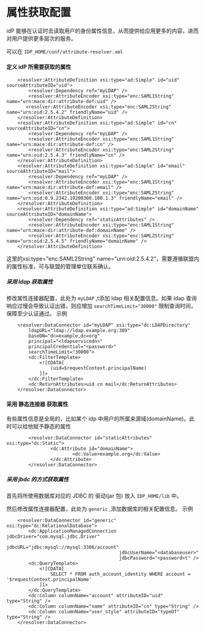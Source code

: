 # 属性获取配置

idP 能够在认证时去读取用户的身份属性信息，从而提供给应用更多的内容，进而对用户提供更多层次的服务。

可以在 ```IDP_HOME/conf/attribute-resolver.xml```

#### 定义 idP 所需要获取的属性

```
    <resolver:AttributeDefinition xsi:type="ad:Simple" id="uid" sourceAttributeID="uid">
        <resolver:Dependency ref="myLDAP" />
        <resolver:AttributeEncoder xsi:type="enc:SAML1String" name="urn:mace:dir:attribute-def:uid" />
       <resolver:AttributeEncoder xsi:type="enc:SAML2String" name="urn:oid:2.5.4.2" friendlyName="uid" />
	</resolver:AttributeDefinition>
    <resolver:AttributeDefinition xsi:type="ad:Simple" id="cn" sourceAttributeID="cn">
        <resolver:Dependency ref="myLDAP" />
        <resolver:AttributeEncoder xsi:type="enc:SAML1String" name="urn:mace:dir:attribute-def:cn" />
        <resolver:AttributeEncoder xsi:type="enc:SAML2String" name="urn:oid:2.5.4.3" friendlyName="cn" />
    </resolver:AttributeDefinition>
    <resolver:AttributeDefinition xsi:type="ad:Simple" id="email" sourceAttributeID="mail">
        <resolver:Dependency ref="myLDAP" />
        <resolver:AttributeEncoder xsi:type="enc:SAML1String" name="urn:mace:dir:attribute-def:email" />
        <resolver:AttributeEncoder xsi:type="enc:SAML2String" name="urn:oid:0.9.2342.19200300.100.1.3" friendlyName="email" />
    </resolver:AttributeDefinition>
    <resolver:AttributeDefinition xsi:type="ad:Simple" id="domainName" sourceAttributeID="domainName">
        <resolver:Dependency ref="staticAttributes" />
        <resolver:AttributeEncoder xsi:type="enc:SAML1String" name="urn:mace:dir:attribute-def:domainName" />
        <resolver:AttributeEncoder xsi:type="enc:SAML2String" name="urn:oid:2.5.4.5" friendlyName="domainName" />
    </resolver:AttributeDefinition>
```

这里的xsi:type="enc:SAML2String" name="urn:oid:2.5.4.2"，需要遵循联盟内的属性标准，可与联盟的管理单位联系确认。

##### 采用 ldap 获取属性
修改属性连接器配置，此处为 ```myLDAP``` ,t添加 ldap 相关配置信息。如果 ldap 查询响应过慢会导致认证出错，则应增加 ```searchTimeLimit="30000"``` 限制查询时间，保障至少认证通过。
示例
```
    <resolver:DataConnector id="myLDAP" xsi:type="dc:LDAPDirectory"
        ldapURL="ldap://ldap.example.org:389" 
        baseDN="dc=example,dc=org" 
        principal="<ldapservicedn>"
        principalCredential="<password>"
        searchTimeLimit="30000">
        <dc:FilterTemplate>
            <![CDATA[
                (uid=$requestContext.principalName)
            ]]>
        </dc:FilterTemplate>
        <dc:ReturnAttributes>uid cn mail</dc:ReturnAttributes>
    </resolver:DataConnector>

```
#### 采用 静态连接器 获取属性
有些属性信息是全局的，比如某个 idp 中用户的所属来源域(domainName)。此时可以给他赋予静态的属性

```
        <resolver:DataConnector id="staticAttributes" xsi:type="dc:Static">
                <dc:Attribute id="domainName">
                        <dc:Value>example.org</dc:Value>
                </dc:Attribute>
        </resolver:DataConnector>
```

##### 采用 jbdc 的方式获取属性
首先将所使用数据库对应的 JDBC 的 驱动(jar 包) 放入 ```IDP_HOME/lib``` 中。

然后修改属性连接器配置，此处为 ```generic``` ,添加数据库的相关配置信息。
示例
```
    <resolver:DataConnector id="generic" xsi:type="dc:RelationalDatabase">
        <dc:ApplicationManagedConnection jdbcDriver="com.mysql.jdbc.Driver"
                                         jdbcURL="jdbc:mysql://mysql:3306/account"
                                         jdbcUserName=”<databaseuser>" 
                                         jdbcPassword="<password>t" />
        <dc:QueryTemplate>
            <![CDATA[
                SELECT * FROM auth_account_identity WHERE account = '$requestContext.principalName'
            ]]>
        </dc:QueryTemplate>
        <dc:Column columnName="account" attributeID="uid" type="String" />
        <dc:Column columnName="name" attributeID="cn" type="String" />
        <dc:Column columnName="user_style" attributeID="typeOf" type="String" />
    </resolver:DataConnector>

```
